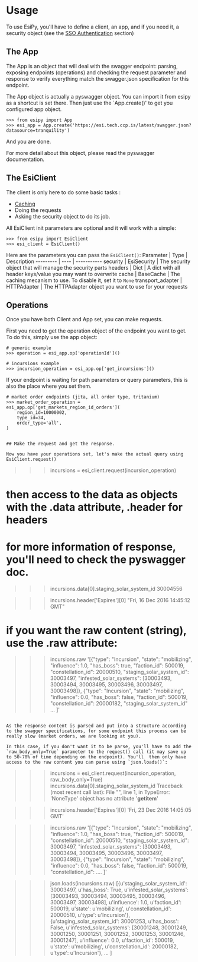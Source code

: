 # Usage

To use EsiPy, you'll have to define a client, an app, and if you need it, a security object (see the [SSO Authentication](auth.md) section)


## The App

The App is an object that will deal with the swagger endpoint: parsing, exposing endpoints (operations) and checking the request parameter and response to verify everything match the swagger.json specification for this endpoint.

The App object is actually a pyswagger object. You can import it from esipy as a shortcut is set there. Then just use the `App.create()' to get you configured app object.
```
>>> from esipy import App
>>> esi_app = App.create('https://esi.tech.ccp.is/latest/swagger.json?datasource=tranquility')
```
And you are done. 

For more detail about this object, please read the pyswagger documentation.


## The EsiClient

The client is only here to do some basic tasks : 
- [Caching](advance/cache.md)
- Doing the requests
- Asking the security object to do its job.

All EsiClient init parameters are optional and it will work with a simple: 
```
>>> from esipy import EsiClient
>>> esi_client = EsiClient()
```

Here are the parameters you can pass the `EsiClient()`:
Parameter | Type | Description
--------- | ---- | -----------
security  | EsiSecurity | The security object that will manage the security parts
headers   | Dict | A dict with all header keys/value you may want to overwrite
cache     | BaseCache | The caching mecanism to use. To disable it, set it to `None`
transport_adapter | HTTPAdapter | The HTTPAdapter object you want to use for your requests


## Operations

Once you have both Client and App set, you can make requests.

First you need to get the operation object of the endpoint you want to get. To do this, simply use the app object:
```
# generic example
>>> operation = esi_app.op['operationId']()

# incursions example
>>> incursion_operation = esi_app.op['get_incursions']()
```

If your endpoint is waiting for path parameters or query parameters, this is also the place where you set them.
```
# market order endpoints (jita, all order type, tritanium)
>>> market_order_operation = esi_app.op['get_markets_region_id_orders'](
    region_id=10000002,
    type_id=34,
    order_type='all',
)


## Make the request and get the response.

Now you have your operations set, let's make the actual query using EsiClient.request()
```
>>> incursions = esi_client.request(incursion_operation)

# then access to the data as objects with the .data attribute, .header for headers
# for more information of response, you'll need to check the pyswagger doc.
>>> incursions.data[0].staging_solar_system_id
30004556

>>> incursions.header['Expires'][0]
"Fri, 16 Dec 2016 14:45:12 GMT"

# if you want the raw content (string), use the .raw attribute:
>>> incursions.raw
'[{"type": "Incursion", "state": "mobilizing", "influence": 1.0, "has_boss": true, "faction_id": 500019, "constellation_id": 20000510, "staging_solar_system_id": 30003497, "infested_solar_systems": [30003493, 30003494, 30003495, 30003496, 30003497, 30003498]}, {"type": "Incursion", "state": "mobilizing", "influence": 0.0, "has_boss": false, "faction_id": 500019, "constellation_id": 20000182, "staging_solar_system_id" ... ]'
```

As the response content is parsed and put into a structure according to the swagger specifications, for some endpoint this process can be really slow (market orders, we are looking at you).

In this case, if you don't want it to be parse, you'll have to add the `raw_body_only=True` parameter to the request() call (it may save up to 50-70% of time depending on the endpoint). You'll  then only have access to the raw content you can parse using `json.loads()`:
```
>>> incursions = esi_client.request(incursion_operation, raw_body_only=True)
>>> incursions.data[0].staging_solar_system_id
Traceback (most recent call last):
  File "<stdin>", line 1, in <module>
TypeError: 'NoneType' object has no attribute '__getitem__'

>>> incursions.header['Expires'][0]
'Fri, 23 Dec 2016 14:05:05 GMT'

>>> incursions.raw
'[{"type": "Incursion", "state": "mobilizing", "influence": 1.0, "has_boss": true, "faction_id": 500019, "constellation_id": 20000510, "staging_solar_system_id": 30003497, "infested_solar_systems": [30003493, 30003494, 30003495, 30003496, 30003497, 30003498]}, {"type": "Incursion", "state": "mobilizing", "influence": 0.0, "has_boss": false, "faction_id": 500019, "constellation_id": .... ]'

>>> json.loads(incursions.raw)
[{u'staging_solar_system_id': 30003497, u'has_boss': True, u'infested_solar_systems': [30003493, 30003494, 30003495, 30003496, 30003497, 30003498], u'influence': 1.0, u'faction_id': 500019, u'state': u'mobilizing', u'constellation_id': 20000510, u'type': u'Incursion'}, {u'staging_solar_system_id': 30001253, u'has_boss': False, u'infested_solar_systems': [30001248, 30001249, 30001250, 30001251, 30001252, 30001253, 30001246, 30001247], u'influence': 0.0, u'faction_id': 500019, u'state': u'mobilizing', u'constellation_id': 20000182, u'type': u'Incursion'}, ... ]
```